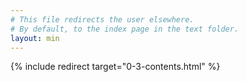 ```yaml
---
# This file redirects the user elsewhere.
# By default, to the index page in the text folder.
layout: min
---
```


{% include redirect target="0-3-contents.html" %}
